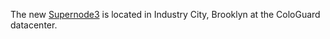 The new [Supernode3](https://nycmesh.net/map/?s=1945) is located in Industry City, Brooklyn at the ColoGuard datacenter.
